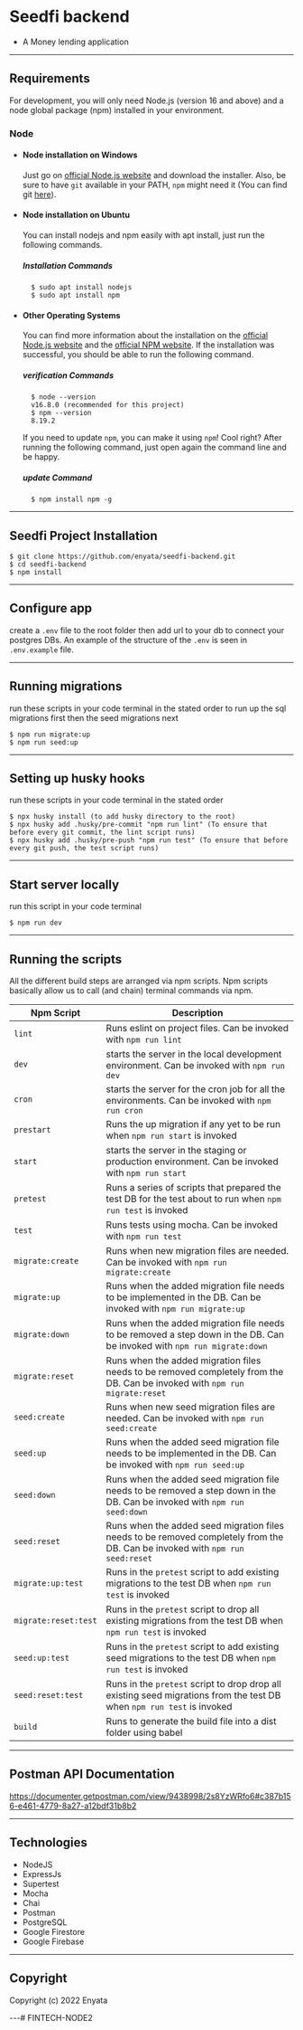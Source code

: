 # Seedfi backend

- A Money lending application

---

## Requirements

For development, you will only need Node.js (version 16 and above) and a node global package (npm) installed in your environment.

### Node

- #### Node installation on Windows

    Just go on [official Node.js website](https://nodejs.org/) and download the installer.
    Also, be sure to have `git` available in your PATH, `npm` might need it (You can find git [here](https://git-scm.com/)).

- #### Node installation on Ubuntu

    You can install nodejs and npm easily with apt install, just run the following commands.

    ##### Installation Commands

        $ sudo apt install nodejs
        $ sudo apt install npm

- #### Other Operating Systems

    You can find more information about the installation on the [official Node.js website](https://nodejs.org/) and the [official NPM website](https://npmjs.org/).
    If the installation was successful, you should be able to run the following command.

    ##### verification Commands

        $ node --version
        v16.8.0 (recommended for this project)
        $ npm --version
        8.19.2
    If you need to update `npm`, you can make it using `npm`! Cool right? After running the following command, just open again the command line and be happy.

    ##### update Command

        $ npm install npm -g

---

## Seedfi Project Installation

    $ git clone https://github.com/enyata/seedfi-backend.git
    $ cd seedfi-backend
    $ npm install

---

## Configure app

create a  `.env` file to the root folder then add url to your db to connect your postgres DBs. 
An example of the structure of the `.env` is seen in `.env.example` file.

---

## Running migrations

run these scripts in your code terminal in the stated order to run up the sql migrations first then the seed migrations next

    $ npm run migrate:up
    $ npm run seed:up

---

## Setting up husky hooks

run these scripts in your code terminal in the stated order

    $ npx husky install (to add husky directory to the root)
    $ npx husky add .husky/pre-commit "npm run lint" (To ensure that before every git commit, the lint script runs)
    $ npx husky add .husky/pre-push "npm run test" (To ensure that before every git push, the test script runs)

---

## Start server locally

run this script in your code terminal

    $ npm run dev

---

## Running the scripts
All the different build steps are arranged via npm scripts.
Npm scripts basically allow us to call (and chain) terminal commands via npm.

| Npm Script                | Description                                                                                       |
| ------------------------- | ------------------------------------------------------------------------------------------------- |
| `lint`                    | Runs eslint on project files. Can be invoked with `npm run lint`      |
| `dev`                     | starts the server in the local development environment. Can be invoked with `npm run dev` |
| `cron`                    | starts the server for the cron job for all the environments. Can be invoked with `npm run cron` |
| `prestart`                | Runs the up migration if any yet to be run when `npm run start` is invoked                  |
| `start`                   | starts the server in the staging or production environment. Can be invoked with `npm run start`                  |
| `pretest`                 | Runs a series of scripts that prepared the test DB for the test about to run when `npm run test` is invoked     |
| `test`                    | Runs tests using mocha. Can be invoked with `npm run test`      |
| `migrate:create`          | Runs when new migration files are needed. Can be invoked with `npm run migrate:create`      |
| `migrate:up`              | Runs when the added migration file needs to be implemented in the DB. Can be invoked with `npm run migrate:up`      |
| `migrate:down`            | Runs when the added migration file needs to be removed a step down in the DB. Can be invoked with `npm run migrate:down`      |
| `migrate:reset`           | Runs when the added migration files needs to be removed completely from the DB. Can be invoked with `npm run migrate:reset`      |
| `seed:create`             | Runs when new seed migration files are needed. Can be invoked with `npm run seed:create`      |
| `seed:up`                 | Runs when the added seed migration file needs to be implemented in the DB. Can be invoked with `npm run seed:up`      |
| `seed:down`               | Runs when the added seed migration file needs to be removed a step down in the DB. Can be invoked with `npm run seed:down`      |
| `seed:reset`              | Runs when the added seed migration files needs to be removed completely from the DB. Can be invoked with `npm run seed:reset`      |
| `migrate:up:test`         | Runs in the `pretest` script to add existing migrations to the test DB when `npm run test` is invoked      |
| `migrate:reset:test`      | Runs in the `pretest` script to drop all existing migrations from the test DB when `npm run test` is invoked      |
| `seed:up:test`            | Runs in the `pretest` script to add existing seed migrations to the test DB when `npm run test` is invoked      |
| `seed:reset:test`         | Runs in the `pretest` script to drop drop all existing seed migrations from the test DB when `npm run test` is invoked      |
| `build`                   | Runs to generate the build file into a dist folder using babel      |

---

## Postman API Documentation

https://documenter.getpostman.com/view/9438998/2s8YzWRfo6#c387b156-e461-4779-8a27-a12bdf31b8b2

___

## Technologies

- NodeJS
- ExpressJs
- Supertest
- Mocha
- Chai
- Postman
- PostgreSQL
- Google Firestore
- Google Firebase

---

## Copyright

Copyright (c) 2022 Enyata

---#   F I N T E C H - N O D E 2  
 